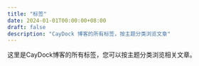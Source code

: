 ```yaml
---
title: "标签"
date: 2024-01-01T00:00:00+08:00
draft: false
description: "CayDock 博客的所有标签，按主题分类浏览文章"
---
```


这里是CayDock博客的所有标签，您可以按主题分类浏览相关文章。
